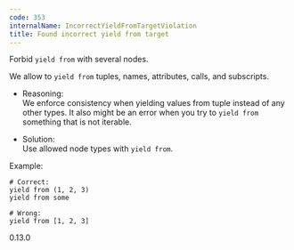 ```yaml
---
code: 353
internalName: IncorrectYieldFromTargetViolation
title: Found incorrect yield from target
---
```


Forbid `yield from` with several nodes.

We allow to `yield from` tuples, names, attributes, calls, and
subscripts.

  - Reasoning:  
    We enforce consistency when yielding values from tuple instead of
    any other types. It also might be an error when you try to `yield
    from` something that is not iterable.

  - Solution:  
    Use allowed node types with `yield from`.

Example:

    # Correct:
    yield from (1, 2, 3)
    yield from some
    
    # Wrong:
    yield from [1, 2, 3]

<div class="versionadded">

0.13.0

</div>